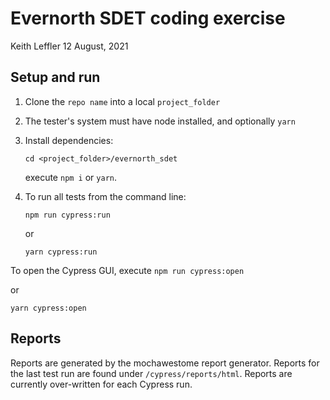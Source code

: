 # Evernorth SDET coding exercise

Keith Leffler
12 August, 2021

## Setup and run

1. Clone the `repo name` into a local `project_folder`
2. The tester's system must have node installed, and optionally `yarn`
3. Install dependencies:

   `cd <project_folder>/evernorth_sdet`

    execute `npm i` or `yarn`. 

4. To run all tests from the command line:


    `npm run cypress:run`

    or 

    `yarn cypress:run`


To open the Cypress GUI, execute `npm run cypress:open`  

or 

`yarn cypress:open`


## Reports

Reports are generated by the mochawestome report generator.  Reports for
the last test run are found under `/cypress/reports/html`.  Reports are
currently over-written for each Cypress run.
